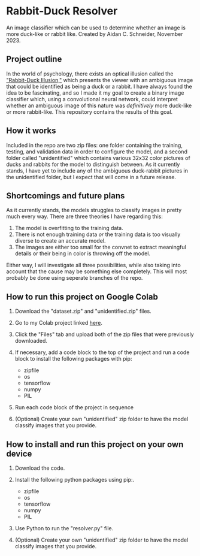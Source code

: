 # Rabbit-Duck Resolver

An image classifier which can be used to determine whether an image is more duck-like or rabbit like. Created by Aidan C. Schneider, November 2023.

## Project outline

In the world of psychology, there exists an optical illusion called the ["Rabbit-Duck Illusion,"](https://en.wikipedia.org/wiki/Rabbit%E2%80%93duck_illusion) which presents the viewer with an ambiguous image that could be identified as being a duck or a rabbit. I have always found the idea to be fascinating, and so I made it my goal to create a binary image classifier which, using a convolutional neural network, could interpret whether an ambiguous image of this nature was _definitively_ more duck-like or more rabbit-like. This repository contains the results of this goal.

## How it works

Included in the repo are two zip files: one folder containing the training, testing, and validation data in order to configure the model, and a second folder called "unidentified" which contains various 32x32 color pictures of ducks and rabbits for the model to distinguish between. As it currently stands, I have yet to include any of the ambiguous duck-rabbit pictures in the unidentified folder, but I expect that will come in a future release.

## Shortcomings and future plans

As it currently stands, the models struggles to classify images in pretty much every way. There are three theories I have regarding this:

1. The model is overfitting to the training data.
2. There is not enough training data _or_ the training data is too visually diverse to create an accurate model.
3. The images are either too small for the convnet to extract meaningful details or their being in color is throwing off the model.

Either way, I will investigate all three possibilities, while also taking into account that the cause may be something else completely. This will most probably be done using seperate branches of the repo.

## How to run this project on Google Colab

1. Download the "dataset.zip" and "unidentified.zip" files.
2. Go to my Colab project linked [here](https://colab.research.google.com/drive/1OKIf4Cj2JGaoH0jbG-Gj1MpYmMzCgKum?usp=sharing).
3. Click the "Files" tab and upload both of the zip files that were previously downloaded.
4. If necessary, add a code block to the top of the project and run a code block to install the following packages with pip:

   - zipfile
   - os
   - tensorflow
   - numpy
   - PIL

5. Run each code block of the project in sequence
6. (Optional) Create your own "unidentified" zip folder to have the model classify images that you provide.

## How to install and run this project on your own device

1. Download the code.
2. Install the following python packages using pip:.

   - zipfile
   - os
   - tensorflow
   - numpy
   - PIL

3. Use Python to run the "resolver.py" file.
4. (Optional) Create your own "unidentified" zip folder to have the model classify images that you provide.

